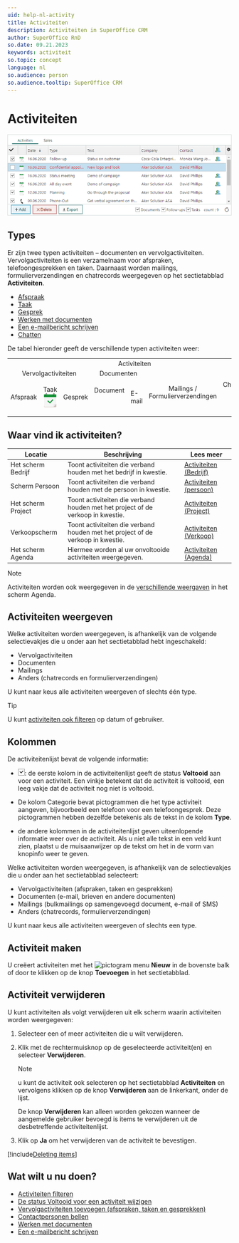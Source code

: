 ```yaml
---
uid: help-nl-activity
title: Activiteiten
description: Activiteiten in SuperOffice CRM
author: SuperOffice RnD
so.date: 09.21.2023
keywords: activiteit
so.topic: concept
language: nl
so.audience: person
so.audience.tooltip: SuperOffice CRM
---
```


# Activiteiten

![Activiteiten in SuperOffice CRM -screenshot][img3]

## Types

Er zijn twee typen activiteiten – documenten en vervolgactiviteiten. Vervolgactiviteiten is een verzamelnaam voor afspraken, telefoongesprekken en taken. Daarnaast worden mailings, formulierverzendingen en chatrecords weergegeven op het sectietabblad **Activiteiten**.

* [Afspraak][1]
* [Taak][2]
* [Gesprek][3]
* [Werken met documenten][4]
* [Een e-mailbericht schrijven][5]
* [Chatten][12]

De tabel hieronder geeft de verschillende typen activiteiten weer:

<!-- markdownlint-disable MD041 MD033 -->
<table>
<col />
<col />
<col />
<col />
<col />
<col />
<col />
<tr>
<td colspan="7" style="text-align: center;">Activiteiten</td>
</tr>
<tr>
<td colspan="3" style="text-align: center;">Vervolgactiviteiten</td>
<td colspan="2" style="text-align: center;">Documenten</td>
<td rowspan="2" style="text-align: center;">Mailings / Formulierverzendingen<img src="../../../../common/icons/marketing-h32.png" alt="" /><img src="../../../../common/icons/singlecolour/webform-h32.png" alt="" /></td>
<td rowspan="2" style="text-align: center;">Chatsessies<img src="../../../../common/icons/chat-h32.png" alt="" ></td>
</tr>
<tr>
<td><p>Afspraak<img src="../../../../common/icons/appointment-h32.png" alt="" /></td>
<td><p>Taak<img src="../../../../common/icons/appointment-task-h32.png" alt="" /></td>
<td><p>Gesprek<img src="../../../../common/icons/phone-h32.png" alt="" /></td>
<td><p>Document<p><img src="../../../../common/icons/document-h32.png" alt="" /></td>
<td><p>E-mail<img src="../../../../common/icons/nav-inbox-h32.png" alt="" /></td>
<td style="text-align: center;">Mailings / Formulierverzendingen<img src="../../../../common/icons/marketing.png" alt="" /><img src="../../../../common/icons/singlecolour/webform.png" alt="" /></td>
<td style="text-align: center;">Chatsessies<img src="../../../../common/icons/chat.png" alt="" ></td>
</tr>
<tr>
</tr>
</table>
<!-- markdownlint-restore -->

## Waar vind ik activiteiten?

| Locatie | Beschrijving | Lees meer |
|---|---|---|
| Het scherm Bedrijf | Toont activiteiten die verband houden met het bedrijf in kwestie. | [Activiteiten (Bedrijf)][13] |
| Scherm Persoon | Toont activiteiten die verband houden met de persoon in kwestie. | [Activiteiten (persoon)][14] |
| Het scherm Project | Toont activiteiten die verband houden met het project of de verkoop in kwestie. | [Activiteiten (Project)][15] |
| Verkoopscherm | Toont activiteiten die verband houden met het project of de verkoop in kwestie. | [Activiteiten (Verkoop)][16] |
| Het scherm Agenda | Hiermee worden al uw onvoltooide activiteiten weergegeven. | [Activiteiten (Agenda)][6] |

> [!NOTE]
> Activiteiten worden ook weergegeven in de [verschillende weergaven][7] in het scherm Agenda.

## <a id="view" />Activiteiten weergeven

Welke activiteiten worden weergegeven, is afhankelijk van de volgende selectievakjes die u onder aan het sectietabblad hebt ingeschakeld:

* Vervolgactiviteiten
* Documenten
* Mailings
* Anders (chatrecords en formulierverzendingen)

U kunt naar keus alle activiteiten weergeven of slechts één type.

> [!TIP]
> U kunt [activiteiten ook filteren][17] op datum of gebruiker.

## Kolommen

De activiteitenlijst bevat de volgende informatie:

* ![pictogram][img1]: de eerste kolom in de activiteitenlijst geeft de status **Voltooid** aan voor een activiteit. Een vinkje betekent dat de activiteit is voltooid, een leeg vakje dat de activiteit nog niet is voltooid.

* De kolom Categorie bevat pictogrammen die het type activiteit aangeven, bijvoorbeeld een telefoon voor een telefoongesprek. Deze pictogrammen hebben dezelfde betekenis als de tekst in de kolom **Type**.

* de andere kolommen in de activiteitenlijst geven uiteenlopende informatie weer over de activiteit. Als u niet alle tekst in een veld kunt zien, plaatst u de muisaanwijzer op de tekst om het in de vorm van knopinfo weer te geven.

Welke activiteiten worden weergegeven, is afhankelijk van de selectievakjes die u onder aan het sectietabblad selecteert:

* Vervolgactiviteiten (afspraken, taken en gesprekken)
* Documenten (e-mail, brieven en andere documenten)
* Mailings (bulkmailings op samengevoegd document, e-mail of SMS)
* Anders (chatrecords, formulierverzendingen)

U kunt naar keus alle activiteiten weergeven of slechts een type.

## Activiteit maken

U creëert activiteiten met het ![pictogram][img2] menu **Nieuw** in de bovenste balk of door te klikken op de knop **Toevoegen** in het sectietabblad.

## <a id="delete" />Activiteit verwijderen

U kunt activiteiten als volgt verwijderen uit elk scherm waarin activiteiten worden weergegeven:

1. Selecteer een of meer activiteiten die u wilt verwijderen.

2. Klik met de rechtermuisknop op de geselecteerde activiteit(en) en selecteer **Verwijderen**.

    > [!NOTE]
    > u kunt de activiteit ook selecteren op het sectietabblad **Activiteiten** en vervolgens klikken op de knop **Verwijderen** aan de linkerkant, onder de lijst.
    >
    > De knop **Verwijderen** kan alleen worden gekozen wanneer de aangemelde gebruiker bevoegd is items te verwijderen uit de desbetreffende activiteitenlijst.

3. Klik op **Ja** om het verwijderen van de activiteit te bevestigen.

[!include[Deleting items](../includes/tip-deletion.md)]

## Wat wilt u nu doen?

* [Activiteiten filteren][17]
* [De status Voltooid voor een activiteit wijzigen][10]
* [Vervolgactiviteiten toevoegen (afspraken, taken en gesprekken)][8]
* [Contactpersonen bellen][11]
* [Werken met documenten][4]
* [Een e-mailbericht schrijven][5]

<!-- Referenced links -->
[1]: ../../diary/learn/appointment.md
[2]: ../../diary/learn/task.md
[3]: ../../diary/learn/phone-call/index.md
[4]: ../../document/learn/index.md
[5]: ../../email/learn/compose.md
[6]: ../../diary/learn/screen/activities-tab.md
[7]: ../../diary/learn/screen/index.md
[8]: ../../diary/learn/create-follow-up.md
[10]: ../../diary/learn/change-completed-status.md
[11]: ../../diary/learn/phone-call/dial.md
[12]: ../../chat/learn/index.md
[13]: ../../company/learn/screen/activities-tab.md
[14]: ../../contact/learn/screen/activities-tab.md
[15]: ../../project/learn/screen/activities-project.md
[16]: ../../sale/learn/screen/activities-sale.md
[17]: ../section-tabs/filter.md

<!-- Referenced images -->
[img1]: ../../../media/icons/check.png
[img2]: ../../../../common/icons/plus-black.png
[img3]: ../../../media/loc/en/diary/activities-detail.png
